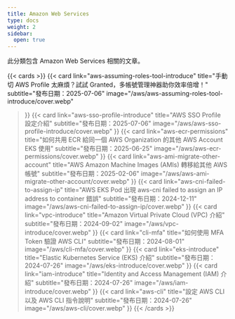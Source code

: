 ```yaml
---
title: Amazon Web Services
type: docs
weight: 2
sidebar:
  open: true
---
```


此分類包含 Amazon Web Services 相關的文章。

<!--more-->

{{< cards >}}
{{< card
  link="aws-assuming-roles-tool-introduce"
  title="手動切 AWS Profile 太麻煩？試試 Granted，多帳號管理神器助你效率倍增！"
  subtitle="發布日期：2025-07-06"
  image="/aws/aws-assuming-roles-tool-introduce/cover.webp"
>}}
{{< card
  link="aws-sso-profile-introduce"
  title="AWS SSO Profile 設定介紹"
  subtitle="發布日期：2025-07-06"
  image="/aws/aws-sso-profile-introduce/cover.webp"
>}}
{{< card
  link="aws-ecr-permissions"
  title="如何共用 ECR 給同一個 AWS Organization 的其他 AWS Account EKS 使用"
  subtitle="發布日期：2025-06-25"
  image="/aws/aws-ecr-permissions/cover.webp"
>}}
{{< card
  link="aws-ami-migrate-other-account"
  title="AWS Amazon Machine Images (AMIs) 轉移給其他 AWS 帳號"
  subtitle="發布日期：2025-02-06"
  image="/aws/aws-ami-migrate-other-account/cover.webp"
>}}
{{< card
  link="aws-cni-failed-to-assign-ip"
  title="AWS EKS Pod 出現 aws-cni failed to assign an IP address to container 錯誤"
  subtitle="發布日期：2024-12-11"
  image="/aws/aws-cni-failed-to-assign-ip/cover.webp"
>}}
{{< card
  link="vpc-introduce"
  title="Amazon Virtual Private Cloud (VPC) 介紹"
  subtitle="發布日期：2024-09-02"
  image="/aws/vpc-introduce/cover.webp"
>}}
{{< card
  link="cli-mfa"
  title="如何使用 MFA Token 驗證 AWS CLI"
  subtitle="發布日期：2024-08-01"
  image="/aws/cli-mfa/cover.webp"
>}}
{{< card
  link="eks-introduce"
  title="Elastic Kubernetes Service (EKS) 介紹"
  subtitle="發布日期：2024-07-26"
  image="/aws/eks-introduce/cover.webp"
>}}
{{< card
  link="iam-introduce"
  title="Identity and Access Management (IAM) 介紹"
  subtitle="發布日期：2024-07-26"
  image="/aws/iam-introduce/cover.webp"
>}}
{{< card
  link="aws-cli"
  title="設定 AWS CLI 以及 AWS CLI 指令說明"
  subtitle="發布日期：2024-07-26"
  image="/aws/aws-cli/cover.webp"
>}}
{{< /cards >}}
